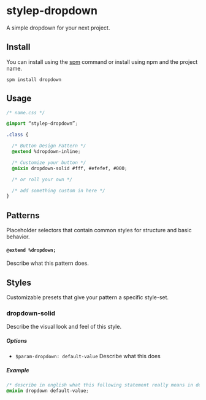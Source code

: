 # stylep-dropdown

A simple dropdown for your next project.

## Install
You can install using the [spm](https://github.com/stylep/stylep) command or install using npm and the project name.

``` shell
spm install dropdown
```

## Usage
``` css
/* name.css */

@import “stylep-dropdown”;

.class {

  /* Button Design Pattern */
  @extend %dropdown-inline;

  /* Customize your button */
  @mixin dropdown-solid #fff, #efefef, #000;

  /* or roll your own */

  /* add something custom in here */
}
```

## Patterns
Placeholder selectors that contain common styles for structure and basic behavior.

#### `@extend %dropdown;`
Describe what this pattern does.

## Styles
Customizable presets that give your pattern a specific style-set.

### dropdown-solid
Describe the visual look and feel of this style.

##### Options

* `$param-dropdown: default-value` Describe what this does

##### Example
```css
/* describe in english what this following statement really means in detail */
@mixin dropdown default-value;
```

